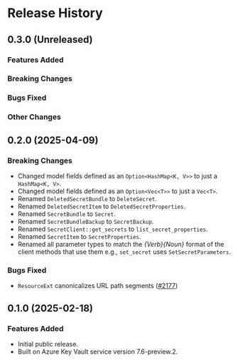 # Release History

## 0.3.0 (Unreleased)

### Features Added

### Breaking Changes

### Bugs Fixed

### Other Changes

## 0.2.0 (2025-04-09)

### Breaking Changes

- Changed model fields defined as an `Option<HashMap<K, V>>` to just a `HashMap<K, V>`.
- Changed model fields defined as an `Option<Vec<T>>` to just a `Vec<T>`.
- Renamed `DeletedSecretBundle` to `DeleteSecret`.
- Renamed `DeletedSecretItem` to `DeletedSecretProperties`.
- Renamed `SecretBundle` to `Secret`.
- Renamed `SecretBundleBackup` to `SecretBackup`.
- Renamed `SecretClient::get_secrets` to `list_secret_properties`.
- Renamed `SecretItem` to `SecretProperties`.
- Renamed all parameter types to match the *{Verb}{Noun}* format of the client methods that use them e.g., `set_secret` uses `SetSecretParameters`.

### Bugs Fixed

- `ResourceExt` canonicalizes URL path segments ([#2177](https://github.com/Azure/azure-sdk-for-rust/issues/2177))

## 0.1.0 (2025-02-18)

### Features Added

- Initial public release.
- Built on Azure Key Vault service version 7.6-preview.2.
